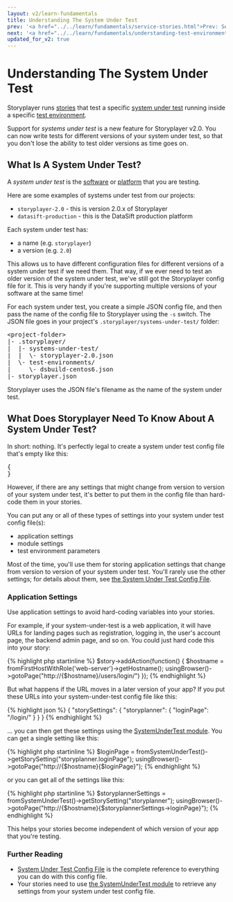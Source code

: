 ```yaml
---
layout: v2/learn-fundamentals
title: Understanding The System Under Test
prev: '<a href="../../learn/fundamentals/service-stories.html">Prev: Service Stories</a>'
next: '<a href="../../learn/fundamentals/understanding-test-environments.html">Next: Understanding Test Environments</a>'
updated_for_v2: true
---
```

# Understanding The System Under Test

Storyplayer runs [stories](understanding-stories.html) that test a specific [system under test](understanding-system-under-test.html) running inside a specific [test environment](understanding-test-environments.html).

Support for _systems under test_ is a new feature for Storyplayer v2.0. You can now write tests for different versions of your system under test, so that you don't lose the ability to test older versions as time goes on.

## What Is A System Under Test?

A _system under test_ is the [software](../test-your-code/index.html) or [platform](../test-your-platform/index.html) that you are testing.

Here are some examples of systems under test from our projects:

* `storyplayer-2.0` - this is version 2.0.x of Storyplayer
* `datasift-production` - this is the DataSift production platform

Each system under test has:

* a name (e.g. `storyplayer`)
* a version (e.g. `2.0`)

This allows us to have different configuration files for different versions of a system under test if we need them. That way, if we ever need to test an older version of the system under test, we've still got the Storyplayer config file for it. This is very handy if you're supporting multiple versions of your software at the same time!

For each system under test, you create a simple JSON config file, and then pass the name of the config file to Storyplayer using the `-s` switch. The JSON file goes in your project's `.storyplayer/systems-under-test/` folder:

<pre>
&lt;project-folder&gt;
|- .storyplayer/
|  |- systems-under-test/
|  |  \- storyplayer-2.0.json
|  \- test-environments/
|     \- dsbuild-centos6.json
|- storyplayer.json
</pre>

Storyplayer uses the JSON file's filename as the name of the system under test.

## What Does Storyplayer Need To Know About A System Under Test?

In short: nothing. It's perfectly legal to create a system under test config file that's empty like this:

<pre>
{
}
</pre>

However, if there are any settings that might change from version to version of your system under test, it's better to put them in the config file than hard-code them in your stories.

You can put any or all of these types of settings into your system under test config file(s):

* application settings
* module settings
* test environment parameters

Most of the time, you'll use them for storing application settings that change from version to version of your system under test. You'll rarely use the other settings; for details about them, see [the System Under Test Config File](../../using/configuration/system-under-test-config.html).

### Application Settings

Use application settings to avoid hard-coding variables into your stories.

For example, if your system-under-test is a web application, it will have URLs for landing pages such as registration, logging in, the user's account page, the backend admin page, and so on.  You could just hard code this into your story:

{% highlight php startinline %}
$story->addAction(function() {
    $hostname = fromFirstHostWithRole('web-server')->getHostname();
    usingBrowser()->gotoPage("http://{$hostname}/users/login/")
});
{% endhighlight %}

But what happens if the URL moves in a later version of your app? If you put these URLs into your system-under-test config file like this:

{% highlight json %}
{
    "storySettings": {
        "storyplanner": {
            "loginPage": "/login/"
        }
    }
}
{% endhighlight %}

... you can then get these settings using the [SystemUnderTest module](../../modules/systemundertest/index.html). You can get a single setting like this:

{% highlight php startinline %}
$loginPage = fromSystemUnderTest()->getStorySetting("storyplanner.loginPage");
usingBrowser()->gotoPage("http://{$hostname}{$loginPage}");
{% endhighlight %}

or you can get all of the settings like this:

{% highlight php startinline %}
$storyplannerSettings = fromSystemUnderTest()->getStorySetting("storyplanner");
usingBrowser()->gotoPage("http://{$hostname}{$storyplannerSettings->loginPage}");
{% endhighlight %}

This helps your stories become independent of which version of your app that you're testing.

### Further Reading

* [System Under Test Config File](../../using/configuration/system-under-test-config.html) is the complete reference to everything you can do with this config file.
* Your stories need to use [the SystemUnderTest module](../../modules/systemundertest/index.html) to retrieve any settings from your system under test config file.